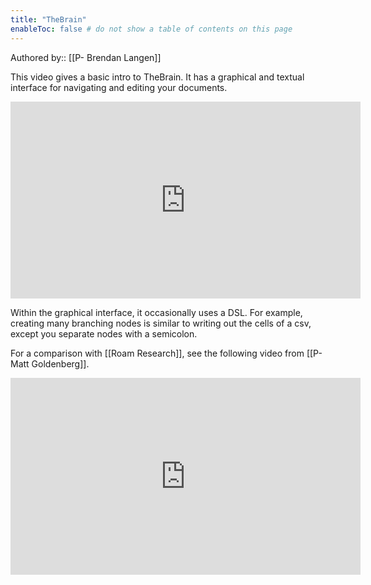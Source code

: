 ```yaml
---
title: "TheBrain"
enableToc: false # do not show a table of contents on this page
---
```

Authored by:: [[P- Brendan Langen]]

This video gives a basic intro to TheBrain. It has a graphical and textual interface for navigating and editing your documents.

<iframe width="560" height="315" src="https://www.youtube.com/embed/QEfvCE-vKTI" title="YouTube video player" frameborder="0" allow="accelerometer; autoplay; clipboard-write; encrypted-media; gyroscope; picture-in-picture" allowfullscreen></iframe>

Within the graphical interface, it occasionally uses a DSL. For example, creating many branching nodes is similar to writing out the cells of a csv, except you separate nodes with a semicolon.

For a comparison with [[Roam Research]], see the following video from [[P- Matt Goldenberg]].
<iframe width="560" height="315" src="https://www.youtube.com/embed/tC2iUwY6dAU" title="YouTube video player" frameborder="0" allow="accelerometer; autoplay; clipboard-write; encrypted-media; gyroscope; picture-in-picture" allowfullscreen></iframe>
